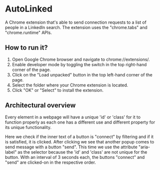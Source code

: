 # AutoLinked

A Chrome extension that's able to send connection requests to a list of people in a LinkedIn search. The extension uses the "chrome.tabs" and "chrome.runtime" APIs.

## How to run it?

  1. Open Google Chrome browser and navigate to chrome://extensions/.
  2. Enable developer mode by toggling the switch in the top right-hand corner of the page.
  3. Click on the "Load unpacked" button in the top left-hand corner of the page.
  4. Select the folder where your Chrome extension is located.
  5. Click "OK" or "Select" to install the extension.

## Architectural overview

Every element in a webpage will have a unique 'id' or 'class' for it to function properly as each one has a different use and different property for its unique functionality.

Here we check if the inner text of a button is "connect" by filtering and if it is satisfied, it is clicked. After clicking we see that another popup comes to send message with a button "send". This time we use the attribute "aria-label" as the selector because the 'id' and 'class' are not unique for the button. 
With an interval of 3 seconds each, the buttons "connect" and "send" are clicked-on in the respective order.








